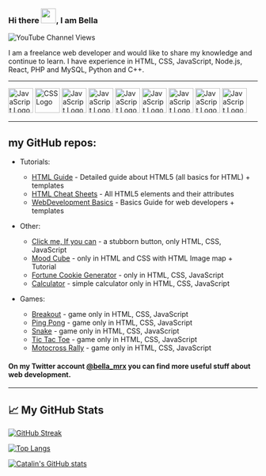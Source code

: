  ### Hi there <img src="https://raw.githubusercontent.com/MartinHeinz/MartinHeinz/master/wave.gif" width="30px">, I am Bella


 ![YouTube Channel Views](https://img.shields.io/youtube/channel/views/UCAkGGp0QAohAnTTxB3MheqQ?style=social)

 I am a freelance web developer and would like to share my knowledge and continue to learn. I have experience in HTML, CSS, JavaScript, Node.js, React, PHP and MySQL, Python and C++. 

 ---
 
  <img src="https://cdn.worldvectorlogo.com/logos/html-1.svg" alt="JavaScript Logo" width="50" height="50"/>  <img src="https://cdn.worldvectorlogo.com/logos/css-3.svg" alt="CSS Logo" width="50" height="50"/>
  <img src="https://cdn.worldvectorlogo.com/logos/javascript-1.svg" alt="JavaScript Logo" width="50" height="50"/> <img src="https://cdn.worldvectorlogo.com/logos/nodejs-2.svg" alt="JavaScript Logo" width="50" height="50"/> <img src="https://cdn.worldvectorlogo.com/logos/react-2.svg" alt="JavaScript Logo" width="50" height="50"/> <img src="https://cdn.worldvectorlogo.com/logos/php-logo-only-letter.svg" alt="JavaScript Logo" width="50" height="50"/> <img src="https://cdn.worldvectorlogo.com/logos/mysql-3.svg" alt="JavaScript Logo" width="50" height="50"/> <img src="https://cdn.worldvectorlogo.com/logos/python-4.svg" alt="JavaScript Logo" width="50" height="50"/> <img src="https://cdn.worldvectorlogo.com/logos/c.svg" alt="JavaScript Logo" width="50" height="50"/> 

 ---

 ## my GitHub repos:
 * Tutorials:
   - [HTML Guide](https://github.com/BellaMrx/HTML_Guide) - Detailed guide about HTML5 (all basics for HTML) + templates
   - [HTML Cheat Sheets](https://github.com/BellaMrx/HTML_Cheat_Sheets) - All HTML5 elements and their attributes
   - [WebDevelopment Basics](https://github.com/BellaMrx/WebDevelopment_Basics) - Basics Guide for web developers + templates

 * Other:
   - [Click me, If you can](https://github.com/BellaMrx/Click-me_If-you-can) - a stubborn button, only HTML, CSS, JavaScript
   - [Mood Cube](https://github.com/Projects-Games-HTML-CSS-JS/Mood_Cube) - only in HTML and CSS with HTML Image map + Tutorial
   - [Fortune Cookie Generator](https://github.com/BellaMrx/Fortune_Cookie_Generator) - only in HTML, CSS, JavaScript 
   - [Calculator](https://github.com/Projects-Games-HTML-CSS-JS/Calculator_simple) - simple calculator only in HTML, CSS, JavaScript


 * Games:
   - [Breakout](https://github.com/Projects-Games-HTML-CSS-JS/Breakout) - game only in HTML, CSS, JavaScript 
   - [Ping Pong](https://github.com/Projects-Games-HTML-CSS-JS/Ping-Pong) -  game only in HTML, CSS, JavaScript 
   - [Snake](https://github.com/Projects-Games-HTML-CSS-JS/Snake) - game only in HTML, CSS, JavaScript 
   - [Tic Tac Toe](https://github.com/Projects-Games-HTML-CSS-JS/Tic_Tac_Toe) - game only in HTML, CSS, JavaScript
   - [Motocross Rally](https://github.com/BellaMrx/Motocross_Rally) - game only in HTML, CSS, JavaScript 



 #### On my Twitter account [@bella_mrx](https://twitter.com/bella_mrx) you can find more useful stuff about web development.

 ---

 ## &#x1f4c8; My GitHub Stats

 [![GitHub Streak](https://streak-stats.demolab.com?user=BellaMrx&theme=gotham)](https://git.io/streak-stats)




 [![Top Langs](https://github-readme-stats.vercel.app/api/top-langs/?username=BellaMrx&hide=java,html,css&theme=gotham)](https://github.com/anuraghazra/github-readme-stats)

 [![Catalin's GitHub stats](https://github-readme-stats.vercel.app/api?username=BellaMrx&theme=gotham)](https://github.com/anuraghazra/github-readme-stats)


